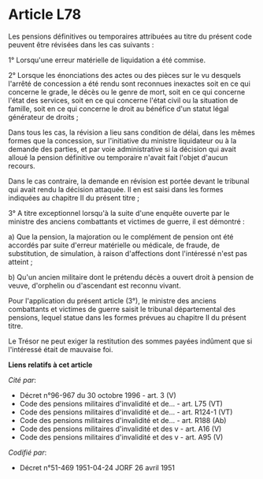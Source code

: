 # Article L78

Les pensions définitives ou temporaires attribuées au titre du présent code peuvent être révisées dans les cas suivants :

1° Lorsqu'une erreur matérielle de liquidation a été commise.

2° Lorsque les énonciations des actes ou des pièces sur le vu desquels l'arrêté de concession a été rendu sont reconnues
inexactes soit en ce qui concerne le grade, le décès ou le genre de mort, soit en ce qui concerne l'état des services, soit
en ce qui concerne l'état civil ou la situation de famille, soit en ce qui concerne le droit au bénéfice d'un statut légal
générateur de droits ;

Dans tous les cas, la révision a lieu sans condition de délai, dans les mêmes formes que la concession, sur l'initiative du
ministre liquidateur ou à la demande des parties, et par voie administrative si la décision qui avait alloué la pension
définitive ou temporaire n'avait fait l'objet d'aucun recours.

Dans le cas contraire, la demande en révision est portée devant le tribunal qui avait rendu la décision attaquée. Il en est
saisi dans les formes indiquées au chapitre II du présent titre ;

3° A titre exceptionnel lorsqu'à la suite d'une enquête ouverte par le ministre des anciens combattants et victimes de
guerre, il est démontré :

a) Que la pension, la majoration ou le complément de pension ont été accordés par suite d'erreur matérielle ou médicale, de
fraude, de substitution, de simulation, à raison d'affections dont l'intéressé n'est pas atteint ;

b) Qu'un ancien militaire dont le prétendu décès a ouvert droit à pension de veuve, d'orphelin ou d'ascendant est reconnu
vivant.

Pour l'application du présent article (3°), le ministre des anciens combattants et victimes de guerre saisit le tribunal
départemental des pensions, lequel statue dans les formes prévues au chapitre II du présent titre.

Le Trésor ne peut exiger la restitution des sommes payées indûment que si l'intéressé était de mauvaise foi.

**Liens relatifs à cet article**

_Cité par_:

  - Décret n°96-967 du 30 octobre 1996 - art. 3 (V)
  - Code des pensions militaires d'invalidité et de... - art. L75 (VT)
  - Code des pensions militaires d'invalidité et de... - art. R124-1 (VT)
  - Code des pensions militaires d'invalidité et de... - art. R188 (Ab)
  - Code des pensions militaires d'invalidité et des v - art. A16 (V)
  - Code des pensions militaires d'invalidité et des v - art. A95 (V)

_Codifié par_:

  - Décret n°51-469 1951-04-24 JORF 26 avril 1951
